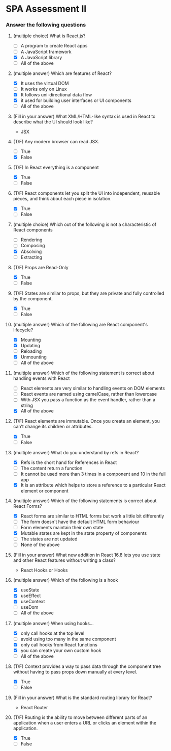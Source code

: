 # SPA Assessment II

### Answer the following questions

1.  (multiple choice) What is React.js?

    - [ ] A program to create React apps
    - [ ] A JavaScript framework
    - [x] A JavaScript library
    - [ ] All of the above

1.  (multiple answer) Which are features of React?

    - [x] It uses the virtual DOM
    - [ ] It works only on Linux
    - [x] It follows uni-directional data flow
    - [x] it used for building user interfaces or UI components
    - [ ] All of the above

1.  (Fill in your answer) What XML/HTML-like syntax is used in React to describe what the UI should look like?

    - JSX

1.  (T/F) Any modern browser can read JSX.

    - [ ] True
    - [x] False

1.  (T/F) In React everything is a component

    - [x] True
    - [ ] False

1.  (T/F) React components let you split the UI into independent, reusable pieces, and think about each piece in isolation.

    - [x] True
    - [ ] False

1.  (multiple choice) Which out of the following is not a characteristic of React components

    - [ ] Rendering
    - [ ] Composing
    - [x] Absolving
    - [ ] Extracting

1.  (T/F) Props are Read-Only

    - [x] True
    - [ ] False

1.  (T/F) States are similar to props, but they are private and fully controlled by the component.

    - [x] True
    - [ ] False

1.  (multiple answer) Which of the following are React component's lifecycle?

    - [x] Mounting
    - [x] Updating
    - [ ] Reloading
    - [x] Unmounting
    - [ ] All of the above

1.  (multiple answer) Which of the following statement is correct about handling events with React

    - [ ] React elements are very similar to handling events on DOM elements
    - [ ] React events are named using camelCase, rather than lowercase
    - [ ] With JSX you pass a function as the event handler, rather than a string
    - [x] All of the above

1.  (T/F) React elements are immutable. Once you create an element, you can’t change its children or attributes.

    - [x] True
    - [ ] False

1.  (multiple answer) What do you understand by refs in React?

    - [x] Refs is the short hand for References in React
    - [ ] The content return a function
    - [ ] It cannot be used more than 3 times in a component and 10 in the full app
    - [x] It is an attribute which helps to store a reference to a particular React element or component

1.  (multiple answer) Which of the following statements is correct about React Forms?

    - [x] React forms are similar to HTML forms but work a little bit differently
    - [ ] The form doesn't have the default HTML form behaviour
    - [ ] Form elements maintain their own state
    - [x] Mutable states are kept in the state property of components
    - [ ] The states are not updated
    - [ ] None of the above

1.  (Fill in your answer) What new addition in React 16.8 lets you use state and other React features without writing a class?

    - React Hooks or Hooks

1.  (multiple answer) Which of the following is a hook

    - [x] useState
    - [x] useEffect
    - [x] useContext
    - [ ] useDom
    - [ ] All of the above

1.  (multiple answer) When using hooks...

    - [x] only call hooks at the top level
    - [ ] avoid using too many in the same component
    - [x] only call hooks from React functions
    - [x] you can create your own custom hook
    - [ ] All of the above

1.  (T/F) Context provides a way to pass data through the component tree without having to pass props down manually at every level.

    - [x] True
    - [ ] False

1.  (Fill in your answer) What is the standard routing library for React?

    - React Router

1.  (T/F) Routing is the ability to move between different parts of an application when a user enters a URL or clicks an element within the application.

    - [x] True
    - [ ] False